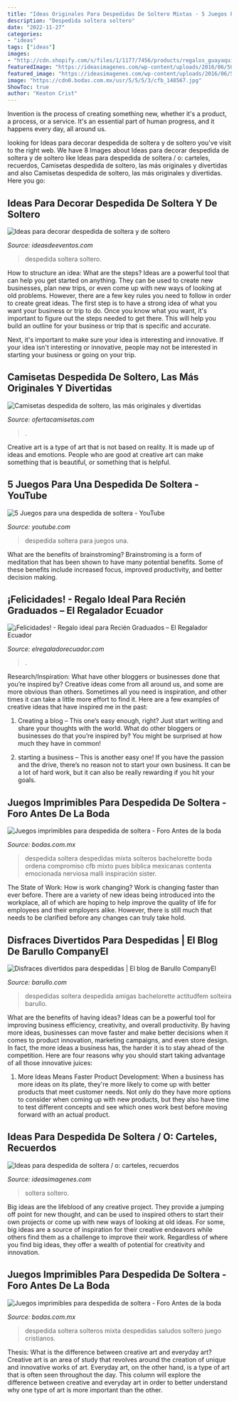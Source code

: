 ```yaml
---
title: "Ideas Originales Para Despedidas De Soltero Mixtas - 5 Juegos Para Una Despedida De Soltera"
description: "Despedida soltera soltero"
date: "2022-11-27"
categories:
- "ideas"
tags: ["ideas"]
images:
- "http://cdn.shopify.com/s/files/1/1177/7456/products/regalos_guayaquil_ecuador_graduacion_3_1024x1024.jpg?v=1579538136"
featuredImage: "https://ideasimagenes.com/wp-content/uploads/2016/06/5082151565256_2424_89679.jpg"
featured_image: "https://ideasimagenes.com/wp-content/uploads/2016/06/5082151565256_2424_89679.jpg"
image: "https://cdn0.bodas.com.mx/usr/5/5/5/3/cfb_148567.jpg"
ShowToc: true
author: "Keaton Crist"
---
```



Invention is the process of creating something new, whether it's a product, a process, or a service. It's an essential part of human progress, and it happens every day, all around us.

	

		
looking for Ideas para decorar despedida de soltera y de soltero you've visit to the right web. We have 8 Images about Ideas para decorar despedida de soltera y de soltero like Ideas para despedida de soltera / o: carteles, recuerdos, Camisetas despedida de soltero, las más originales y divertidas and also Camisetas despedida de soltero, las más originales y divertidas. Here you go:
		
    
## Ideas Para Decorar Despedida De Soltera Y De Soltero

<img loading=lazy src="http://ideasdeeventos.com/wp-content/uploads/2014/12/decoracion-diferente-elegante-despedida-de-soltera.jpg" onerror="this.onerror=null;this.src='https://tse4.mm.bing.net/th?id=OIP.N8axyQAxwjhD6iCpBLc10QHaE8&amp;pid=15.1';" alt="Ideas para decorar despedida de soltera y de soltero">

_Source: ideasdeeventos.com_

>despedida soltera soltero. 

	

How to structure an idea: What are the steps?
Ideas are a powerful tool that can help you get started on anything. They can be used to create new businesses, plan new trips, or even come up with new ways of looking at old problems. However, there are a few key rules you need to follow in order to create great ideas.
The first step is to have a strong idea of what you want your business or trip to do. Once you know what you want, it's important to figure out the steps needed to get there. This will help you build an outline for your business or trip that is specific and accurate.

Next, it's important to make sure your idea is interesting and innovative. If your idea isn't interesting or innovative, people may not be interested in starting your business or going on your trip.

    
## Camisetas Despedida De Soltero, Las Más Originales Y Divertidas

<img loading=lazy src="https://www.ofertacamisetas.com/wp-content/uploads/2020/04/camisetas-despedida-de-soltero-amigos.jpg" onerror="this.onerror=null;this.src='https://tse2.mm.bing.net/th?id=OIP.ZJdYlrL8Hv0rI13QJfpPggAAAA&amp;pid=15.1';" alt="Camisetas despedida de soltero, las más originales y divertidas">

_Source: ofertacamisetas.com_

>. 

	

Creative art is a type of art that is not based on reality. It is made up of ideas and emotions. People who are good at creative art can make something that is beautiful, or something that is helpful.

    
## 5 Juegos Para Una Despedida De Soltera - YouTube

<img loading=lazy src="http://i.ytimg.com/vi/lNsjOzdEIQc/maxresdefault.jpg" onerror="this.onerror=null;this.src='https://tse4.mm.bing.net/th?id=OIP.U6uaL3QK4HK9bWTax25SgAHaEK&amp;pid=15.1';" alt="5 Juegos para una despedida de soltera - YouTube">

_Source: youtube.com_

>despedida soltera para juegos una. 

	

What are the benefits of brainstroming?
Brainstroming is a form of meditation that has been shown to have many potential benefits. Some of these benefits include increased focus, improved productivity, and better decision making.

    
## ¡Felicidades! - Regalo Ideal Para Recién Graduados – El Regalador Ecuador

<img loading=lazy src="http://cdn.shopify.com/s/files/1/1177/7456/products/regalos_guayaquil_ecuador_graduacion_3_1024x1024.jpg?v=1579538136" onerror="this.onerror=null;this.src='https://tse2.mm.bing.net/th?id=OIP.Jt_-jiuOtdnFwo8XTS1MtQHaHa&amp;pid=15.1';" alt="¡Felicidades! - Regalo ideal para Recién Graduados – El Regalador Ecuador">

_Source: elregaladorecuador.com_

>. 

	

Research/Inspiration: What have other bloggers or businesses done that you’re inspired by?
Creative ideas come from all around us, and some are more obvious than others. Sometimes all you need is inspiration, and other times it can take a little more effort to find it. Here are a few examples of creative ideas that have inspired me in the past: 
1. Creating a blog – This one’s easy enough, right? Just start writing and share your thoughts with the world. What do other bloggers or businesses do that you’re inspired by? You might be surprised at how much they have in common! 

2. starting a business – This is another easy one! If you have the passion and the drive, there’s no reason not to start your own business. It can be a lot of hard work, but it can also be really rewarding if you hit your goals.

    
## Juegos Imprimibles Para Despedida De Soltera - Foro Antes De La Boda

<img loading=lazy src="https://cdn0.bodas.com.mx/usr/5/5/5/3/cfb_148562.jpg" onerror="this.onerror=null;this.src='https://tse1.mm.bing.net/th?id=OIP.BRsxnHXguQwFKGHQWpeergAAAA&amp;pid=15.1';" alt="Juegos imprimibles para despedida de soltera - Foro Antes de la boda">

_Source: bodas.com.mx_

>despedida soltera despedidas mixta solteros bachelorette boda ordena compromiso cfb mixto pues biblica mexicanas contenta emocionada nerviosa malli inspiración sister. 

	

The State of Work: How is work changing?
Work is changing faster than ever before. There are a variety of new ideas being introduced into the workplace, all of which are hoping to help improve the quality of life for employees and their employers alike. However, there is still much that needs to be clarified before any changes can truly take hold.

    
## Disfraces Divertidos Para Despedidas | El Blog De Barullo CompanyEl

<img loading=lazy src="http://www.barullo.com/blog-disfraces/wp-content/uploads/2017/04/despedidas.jpg" onerror="this.onerror=null;this.src='https://tse2.mm.bing.net/th?id=OIP.qbSqj-NaAv5k75yagZgojQHaFj&amp;pid=15.1';" alt="Disfraces divertidos para despedidas | El blog de Barullo CompanyEl">

_Source: barullo.com_

>despedidas soltera despedida amigas bachelorette actitudfem solteira barullo. 

	

What are the benefits of having ideas?
Ideas can be a powerful tool for improving business efficiency, creativity, and overall productivity. By having more ideas, businesses can move faster and make better decisions when it comes to product innovation, marketing campaigns, and even store design. In fact, the more ideas a business has, the harder it is to stay ahead of the competition. Here are four reasons why you should start taking advantage of all those innovative juices:
1. More Ideas Means Faster Product Development: When a business has more ideas on its plate, they're more likely to come up with better products that meet customer needs. Not only do they have more options to consider when coming up with new products, but they also have time to test different concepts and see which ones work best before moving forward with an actual product.

    
## Ideas Para Despedida De Soltera / O: Carteles, Recuerdos

<img loading=lazy src="https://ideasimagenes.com/wp-content/uploads/2016/06/5082151565256_2424_89679.jpg" onerror="this.onerror=null;this.src='https://tse4.mm.bing.net/th?id=OIP.q-b0_Do0MPeK70Rugry18wHaHa&amp;pid=15.1';" alt="Ideas para despedida de soltera / o: carteles, recuerdos">

_Source: ideasimagenes.com_

>soltera soltero. 

	

Big ideas are the lifeblood of any creative project. They provide a jumping off point for new thought, and can be used to inspired others to start their own projects or come up with new ways of looking at old ideas. For some, big ideas are a source of inspiration for their creative endeavors while others find them as a challenge to improve their work. Regardless of where you find big ideas, they offer a wealth of potential for creativity and innovation.

    
## Juegos Imprimibles Para Despedida De Soltera - Foro Antes De La Boda

<img loading=lazy src="https://cdn0.bodas.com.mx/usr/5/5/5/3/cfb_148567.jpg" onerror="this.onerror=null;this.src='https://tse3.mm.bing.net/th?id=OIP.TajRDUb0j3OKqhcGKE3qNQAAAA&amp;pid=15.1';" alt="Juegos imprimibles para despedida de soltera - Foro Antes de la boda">

_Source: bodas.com.mx_

>despedida soltera solteros mixta despedidas saludos soltero juego cristianos. 

	

Thesis: What is the difference between creative art and everyday art?
Creative art is an area of study that revolves around the creation of unique and innovative works of art. Everyday art, on the other hand, is a type of art that is often seen throughout the day. This column will explore the difference between creative and everyday art in order to better understand why one type of art is more important than the other.

